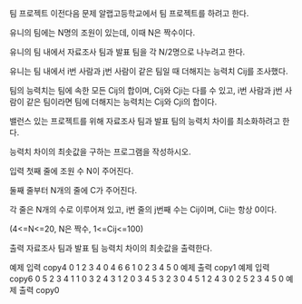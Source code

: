 팀 프로젝트
이전다음
문제
알랩고등학교에서 팀 프로젝트를 하려고 한다.

유니의 팀에는 N명의 조원이 있는데, 이때 N은 짝수이다.

유니의 팀 내에서 자료조사 팀과 발표 팀을 각 N/2명으로 나누려고 한다.

유니는 팀 내에서 i번 사람과 j번 사람이 같은 팀일 때 더해지는 능력치 Cij를 조사했다.

팀의 능력치는 팀에 속한 모든 Cij의 합이며, Cij와 Cji는 다를 수 있고, i번 사람과 j번 사람이 같은 팀이라면 팀에 더해지는 능력치는 Cij와 Cji의 합이다.

밸런스 있는 프로젝트를 위해 자료조사 팀과 발표 팀의 능력치 차이를 최소화하려고 한다.

능력치 차이의 최솟값을 구하는 프로그램을 작성하시오.

입력
첫째 줄에 조원 수 N이 주어진다.

둘째 줄부터 N개의 줄에 C가 주어진다.

각 줄은 N개의 수로 이루어져 있고, i번 줄의 j번째 수는 Cij이며, Cii는 항상 0이다.

(4<=N<=20, N은 짝수, 1<=Cij<=100)

출력
자료조사 팀과 발표 팀 능력치 차이의 최솟값을 출력한다.

예제 입력
copy4
0 1 2 3
4 0 4 6
6 1 0 2
3 4 5 0
예제 출력
copy1
예제 입력
copy6
0 5 2 3 4 1
1 0 3 2 4 3
1 2 0 3 4 5
3 2 3 0 4 5
1 2 4 3 0 2
5 2 3 4 5 0
예제 출력
copy0